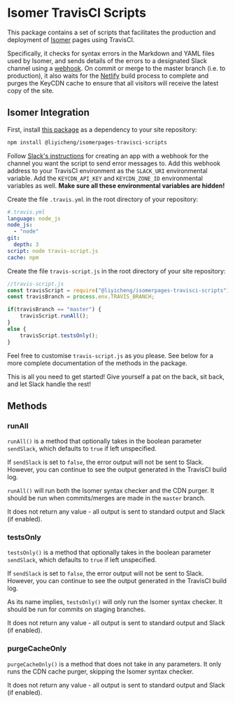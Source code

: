# Isomer TravisCI Scripts

This package contains a set of scripts that facilitates the production and deployment of [Isomer](https://isomer.gov.sg/) pages using TravisCI.

Specifically, it checks for syntax errors in the Markdown and YAML files used by Isomer, and sends details of the errors to a designated Slack channel using a [webhook](https://api.slack.com/incoming-webhooks). On commit or merge to the master branch (i.e. to production), it also waits for the [Netlify](https://app.netlify.com/) build process to complete and purges the KeyCDN cache to ensure that all visitors will receive the latest copy of the site.

## Isomer Integration

First, install [this package](https://www.npmjs.com/package/@liyicheng/isomerpages-travisci-scripts) as a dependency to your site repository:

```bash
npm install @liyicheng/isomerpages-travisci-scripts
```

Follow [Slack's instructions](https://api.slack.com/incoming-webhooks) for creating an app with a webhook for the channel you want the script to send error messages to. Add this webhook address to your TravisCI environment as the `SLACK_URI` environmental variable. Add the `KEYCDN_API_KEY` and `KEYCDN_ZONE_ID` environmental variables as well. **Make sure all these environmental variables are hidden!**

Create the file `.travis.yml` in the root directory of your repository:

```yaml
#.travis.yml
language: node_js
node_js:
  - "node"
git:
  depth: 3
script: node travis-script.js
cache: npm
```

Create the file `travis-script.js` in the root directory of your site repository:

```js
//travis-script.js
const travisScript = require("@liyicheng/isomerpages-travisci-scripts");
const travisBranch = process.env.TRAVIS_BRANCH;

if(travisBranch == "master") {
    travisScript.runAll();
}
else {
    travisScript.testsOnly();
}
```

Feel free to customise `travis-script.js` as you please. See below for a more complete documentation of the methods in the package.

This is all you need to get started! Give yourself a pat on the back, sit back, and let Slack handle the rest!

## Methods

### runAll

`runAll()` is a method that optionally takes in the boolean parameter `sendSlack`, which defaults to `true` if left unspecified.

If `sendSlack` is set to `false`, the error output will not be sent to Slack. However, you can continue to see the output generated in the TravisCI build log.

`runAll()` will run both the Isomer syntax checker and the CDN purger. It should be run when commits/merges are made in the `master` branch.

It does not return any value - all output is sent to standard output and Slack (if enabled).

### testsOnly

`testsOnly()` is a method that optionally takes in the boolean parameter `sendSlack`, which defaults to `true` if left unspecified.

If `sendSlack` is set to `false`, the error output will not be sent to Slack. However, you can continue to see the output generated in the TravisCI build log.

As its name implies, `testsOnly()` will only run the Isomer syntax checker. It should be run for commits on staging branches.

It does not return any value - all output is sent to standard output and Slack (if enabled).

### purgeCacheOnly

`purgeCacheOnly()` is a method that does not take in any parameters. It only runs the CDN cache purger, skipping the Isomer syntax checker.

It does not return any value - all output is sent to standard output and Slack (if enabled).
